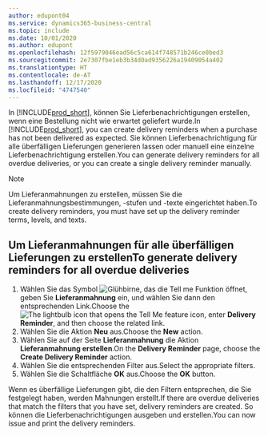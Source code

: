 ```yaml
---
author: edupont04
ms.service: dynamics365-business-central
ms.topic: include
ms.date: 10/01/2020
ms.author: edupont
ms.openlocfilehash: 12f5979046ead56c5ca614f748571b246ce0bed3
ms.sourcegitcommit: 2e7307fbe1eb3b34d0ad9356226a19409054a402
ms.translationtype: HT
ms.contentlocale: de-AT
ms.lasthandoff: 12/17/2020
ms.locfileid: "4747540"
---
```

<span data-ttu-id="f79bb-101">In [!INCLUDE[prod_short](../../../includes/prod_short.md)], können Sie Lieferbenachrichtigungen erstellen, wenn eine Bestellung nicht wie erwartet geliefert wurde.</span><span class="sxs-lookup"><span data-stu-id="f79bb-101">In [!INCLUDE[prod_short](../../../includes/prod_short.md)], you can create delivery reminders when a purchase has not been delivered as expected.</span></span> <span data-ttu-id="f79bb-102">Sie können Lieferbenachrichtigung für alle überfälligen Lieferungen generieren lassen oder manuell eine einzelne Lieferbenachrichtigung erstellen.</span><span class="sxs-lookup"><span data-stu-id="f79bb-102">You can generate delivery reminders for all overdue deliveries, or you can create a single delivery reminder manually.</span></span>  

> [!NOTE]  
> <span data-ttu-id="f79bb-103">Um Lieferanmahnungen zu erstellen, müssen Sie die Lieferanmahnungsbestimmungen, -stufen und -texte eingerichtet haben.</span><span class="sxs-lookup"><span data-stu-id="f79bb-103">To create delivery reminders, you must have set up the delivery reminder terms, levels, and texts.</span></span>  

## <a name="to-generate-delivery-reminders-for-all-overdue-deliveries"></a><span data-ttu-id="f79bb-104">Um Lieferanmahnungen für alle überfälligen Lieferungen zu erstellen</span><span class="sxs-lookup"><span data-stu-id="f79bb-104">To generate delivery reminders for all overdue deliveries</span></span>  

1. <span data-ttu-id="f79bb-105">Wählen Sie das Symbol ![Glühbirne, das die Tell me Funktion](../../../media/ui-search/search_small.png "Tell me-Funktion") öffnet, geben Sie **Lieferanmahnung** ein, und wählen Sie dann den entsprechenden Link.</span><span class="sxs-lookup"><span data-stu-id="f79bb-105">Choose the ![The lightbulb icon that opens the Tell Me feature](../../../media/ui-search/search_small.png "Tell me what you want to do") icon, enter **Delivery Reminder**, and then choose the related link.</span></span>  
2. <span data-ttu-id="f79bb-106">Wählen Sie die Aktion **Neu** aus.</span><span class="sxs-lookup"><span data-stu-id="f79bb-106">Choose the **New** action.</span></span>  
3. <span data-ttu-id="f79bb-107">Wählen Sie auf der Seite **Lieferanmahnung** die Aktion **Lieferanmahnung erstellen**.</span><span class="sxs-lookup"><span data-stu-id="f79bb-107">On the **Delivery Reminder** page, choose the **Create Delivery Reminder** action.</span></span>  
4. <span data-ttu-id="f79bb-108">Wählen Sie die entsprechenden Filter aus.</span><span class="sxs-lookup"><span data-stu-id="f79bb-108">Select the appropriate filters.</span></span>  
5. <span data-ttu-id="f79bb-109">Wählen Sie die Schaltfläche **OK** aus.</span><span class="sxs-lookup"><span data-stu-id="f79bb-109">Choose the **OK** button.</span></span>  

<span data-ttu-id="f79bb-110">Wenn es überfällige Lieferungen gibt, die den Filtern entsprechen, die Sie festgelegt haben, werden Mahnungen erstellt.</span><span class="sxs-lookup"><span data-stu-id="f79bb-110">If there are overdue deliveries that match the filters that you have set, delivery reminders are created.</span></span> <span data-ttu-id="f79bb-111">So können die Lieferbenachrichtigungen ausgeben und erstellen.</span><span class="sxs-lookup"><span data-stu-id="f79bb-111">You can now issue and print the delivery reminders.</span></span>  
